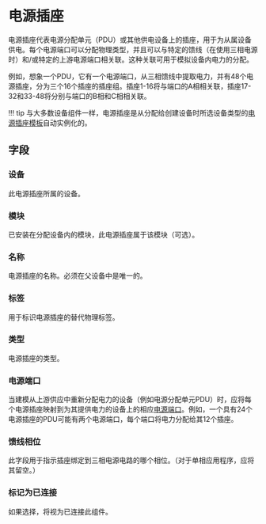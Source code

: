 # 电源插座

电源插座代表电源分配单元（PDU）或其他供电设备上的插座，用于为从属设备供电。每个电源端口可以分配物理类型，并且可以与特定的馈线（在使用三相电源时）和/或特定的上游电源端口相关联。这种关联可用于模拟设备内电力的分配。

例如，想象一个PDU，它有一个电源端口，从三相馈线中提取电力，并有48个电源插座，分为三个16个插座的插座组。插座1-16将与端口的A相相关联，插座17-32和33-48将分别与端口的B相和C相相关联。

!!! tip
    与大多数设备组件一样，电源插座是从分配给创建设备时所选设备类型的[电源插座模板](./poweroutlettemplate.md)自动实例化的。

## 字段

### 设备

此电源插座所属的设备。

### 模块

已安装在分配设备内的模块，此电源插座属于该模块（可选）。

### 名称

电源插座的名称。必须在父设备中是唯一的。

### 标签

用于标识电源插座的替代物理标签。

### 类型

电源插座的类型。

### 电源端口

当建模从上游供应中重新分配电力的设备（例如电源分配单元PDU）时，应将每个电源插座映射到为其提供电力的设备上的相应[电源端口](./powerport.md)。例如，一个具有24个电源插座的PDU可能有两个电源端口，每个端口将电力分配给其12个插座。

### 馈线相位

此字段用于指示插座绑定到三相电源电路的哪个相位。（对于单相应用程序，应将其留空。）

### 标记为已连接

如果选择，将视为已连接此组件。
